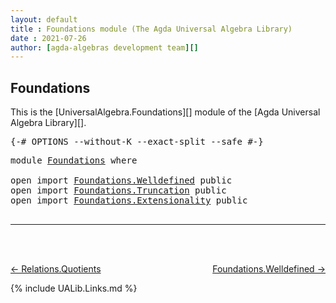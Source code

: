 ```yaml
---
layout: default
title : Foundations module (The Agda Universal Algebra Library)
date : 2021-07-26
author: [agda-algebras development team][]
---
```


## Foundations

This is the [UniversalAlgebra.Foundations][] module of the [Agda Universal Algebra Library][].


<pre class="Agda">
<a id="283" class="Symbol">{-#</a> <a id="287" class="Keyword">OPTIONS</a> <a id="295" class="Pragma">--without-K</a> <a id="307" class="Pragma">--exact-split</a> <a id="321" class="Pragma">--safe</a> <a id="328" class="Symbol">#-}</a>
</pre>

<pre class="Agda">
<a id="357" class="Keyword">module</a> <a id="364" href="Foundations.html" class="Module">Foundations</a> <a id="376" class="Keyword">where</a>

<a id="383" class="Keyword">open</a> <a id="388" class="Keyword">import</a> <a id="395" href="Foundations.Welldefined.html" class="Module">Foundations.Welldefined</a> <a id="419" class="Keyword">public</a>
<a id="426" class="Keyword">open</a> <a id="431" class="Keyword">import</a> <a id="438" href="Foundations.Truncation.html" class="Module">Foundations.Truncation</a> <a id="461" class="Keyword">public</a>
<a id="468" class="Keyword">open</a> <a id="473" class="Keyword">import</a> <a id="480" href="Foundations.Extensionality.html" class="Module">Foundations.Extensionality</a> <a id="507" class="Keyword">public</a>

</pre>


-------------------------------------


<br>
<br>

[← Relations.Quotients](Relations.Quotients.html)
<span style="float:right;">[Foundations.Welldefined →](Foundations.Welldefined.html)</span>

{% include UALib.Links.md %}


[agda-algebras development team]: https://github.com/ualib/agda-algebras#the-agda-algebras-development-team
